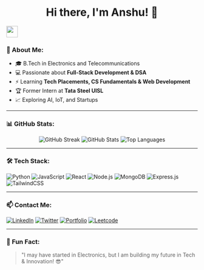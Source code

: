 <h1 align="center">Hi there, I'm Anshu! 👋</h1>

<img src="https://media.giphy.com/media/hvRJCLFzcasrR4ia7z/giphy.gif" width="30px"/>

### 🚀 About Me:
- 🎓 B.Tech in Electronics and Telecommunications  
- 💻 Passionate about **Full-Stack Development & DSA**  
- ⚡ Learning **Tech Placements, CS Fundamentals & Web Development**  
- 🏆 Former Intern at **Tata Steel UISL**  
- 📈 Exploring AI, IoT, and Startups  

---

### 📊 GitHub Stats:
<p align="center">
  <img src="https://github-readme-streak-stats.herokuapp.com/?user=anshujod&theme=dark&hide_border=true" alt="GitHub Streak">
  <img src="https://github-readme-stats.vercel.app/api?username=anshujod&show_icons=true&theme=dark&hide_border=true" alt="GitHub Stats">
  <img src="https://github-readme-stats.vercel.app/api/top-langs/?username=anshujod&layout=compact&theme=dark&hide_border=true" alt="Top Languages">
</p>

---

### 🛠️ Tech Stack:
![Python](https://img.shields.io/badge/Python-3776AB?style=for-the-badge&logo=python&logoColor=white)
![JavaScript](https://img.shields.io/badge/JavaScript-F7DF1E?style=for-the-badge&logo=javascript&logoColor=black)
![React](https://img.shields.io/badge/React-61DAFB?style=for-the-badge&logo=react&logoColor=black)
![Node.js](https://img.shields.io/badge/Node.js-339933?style=for-the-badge&logo=nodedotjs&logoColor=white)
![MongoDB](https://img.shields.io/badge/MongoDB-47A248?style=for-the-badge&logo=mongodb&logoColor=white)
![Express.js](https://img.shields.io/badge/Express.js-000?style=for-the-badge&logo=express&logoColor=white)
![TailwindCSS](https://img.shields.io/badge/TailwindCSS-38B2AC?style=for-the-badge&logo=tailwind-css&logoColor=white)

---

### 📫 Contact Me:
[![LinkedIn](https://img.shields.io/badge/LinkedIn-blue?style=for-the-badge&logo=linkedin)](https://www.linkedin.com/in/anshu-prakash-496a641b9/)
[![Twitter](https://img.shields.io/badge/Twitter-blue?style=for-the-badge&logo=twitter)](https://twitter.com/your-handle)
[![Portfolio](https://img.shields.io/badge/Portfolio-000?style=for-the-badge&logo=google-chrome&logoColor=white)](https://your-portfolio.com)
[![Leetcode](https://img.shields.io/badge/dynamic/json?style=for-the-badge&labelColor=black&color=%23ffa116&label=Solved&query=solved&url=https%3A%2F%2Fleetcode-badge.vercel.app%2Fapi%2Fusers%2Fcyphered_anshu&logo=leetcode&logoColor=yellow)](https://leetcode.com/u/cyphered_anshu/)

---

### 🚀 Fun Fact:
> "I may have started in Electronics, but I am building my future in Tech & Innovation! 😎"
